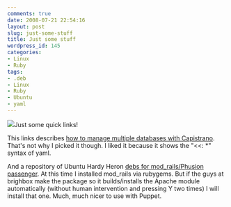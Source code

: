 ```yaml
---
comments: true
date: 2008-07-21 22:54:16
layout: post
slug: just-some-stuff
title: Just some stuff
wordpress_id: 145
categories:
- Linux
- Ruby
tags:
- .deb
- Linux
- Ruby
- Ubuntu
- yaml
---
```


![](/images/uploads/2008/07/brightbox_logo.jpg)Just some quick links!

This links describes [how to manage multiple databases with Capistrano](http://shanesbrain.net/2007/5/30/managing-database-yml-with-capistrano-2-0). That's not why I picked it though. I liked it because it shows the "<<: *" syntax of yaml.

And a repository of Ubuntu Hardy Heron [debs for mod_rails/Phusion passenger](http://blog.brightbox.co.uk/tag/mod_rails). At this time I installed mod_rails via rubygems. But if the guys at brighbox make the package so it builds/installs the Apache module automatically (without human intervention and pressing Y two times) I will install that one. Much, much nicer to use with Puppet.
